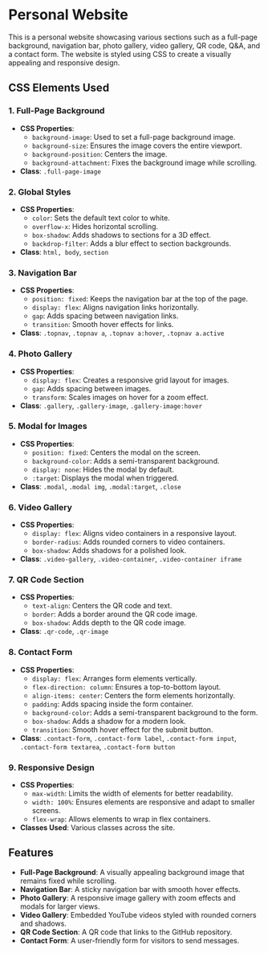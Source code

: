 # Personal Website

This is a personal website showcasing various sections such as a full-page background, navigation bar, photo gallery, video gallery, QR code, Q&A, and a contact form. The website is styled using CSS to create a visually appealing and responsive design.

## CSS Elements Used

### 1. **Full-Page Background**
   - **CSS Properties**:
     - `background-image`: Used to set a full-page background image.
     - `background-size`: Ensures the image covers the entire viewport.
     - `background-position`: Centers the image.
     - `background-attachment`: Fixes the background image while scrolling.
   - **Class**: `.full-page-image`

### 2. **Global Styles**
   - **CSS Properties**:
     - `color`: Sets the default text color to white.
     - `overflow-x`: Hides horizontal scrolling.
     - `box-shadow`: Adds shadows to sections for a 3D effect.
     - `backdrop-filter`: Adds a blur effect to section backgrounds.
   - **Class**: `html, body`, `section`

### 3. **Navigation Bar**
   - **CSS Properties**:
     - `position: fixed`: Keeps the navigation bar at the top of the page.
     - `display: flex`: Aligns navigation links horizontally.
     - `gap`: Adds spacing between navigation links.
     - `transition`: Smooth hover effects for links.
   - **Class**: `.topnav`, `.topnav a`, `.topnav a:hover`, `.topnav a.active`

### 4. **Photo Gallery**
   - **CSS Properties**:
     - `display: flex`: Creates a responsive grid layout for images.
     - `gap`: Adds spacing between images.
     - `transform`: Scales images on hover for a zoom effect.
   - **Class**: `.gallery`, `.gallery-image`, `.gallery-image:hover`

### 5. **Modal for Images**
   - **CSS Properties**:
     - `position: fixed`: Centers the modal on the screen.
     - `background-color`: Adds a semi-transparent background.
     - `display: none`: Hides the modal by default.
     - `:target`: Displays the modal when triggered.
   - **Class**: `.modal`, `.modal img`, `.modal:target`, `.close`

### 6. **Video Gallery**
   - **CSS Properties**:
     - `display: flex`: Aligns video containers in a responsive layout.
     - `border-radius`: Adds rounded corners to video containers.
     - `box-shadow`: Adds shadows for a polished look.
   - **Class**: `.video-gallery`, `.video-container`, `.video-container iframe`

### 7. **QR Code Section**
   - **CSS Properties**:
     - `text-align`: Centers the QR code and text.
     - `border`: Adds a border around the QR code image.
     - `box-shadow`: Adds depth to the QR code image.
   - **Class**: `.qr-code`, `.qr-image`

### 8. **Contact Form**
   - **CSS Properties**:
     - `display: flex`: Arranges form elements vertically.
     - `flex-direction: column`: Ensures a top-to-bottom layout.
     - `align-items: center`: Centers the form elements horizontally.
     - `padding`: Adds spacing inside the form container.
     - `background-color`: Adds a semi-transparent background to the form.
     - `box-shadow`: Adds a shadow for a modern look.
     - `transition`: Smooth hover effect for the submit button.
   - **Class**: `.contact-form`, `.contact-form label`, `.contact-form input`, `.contact-form textarea`, `.contact-form button`

### 9. **Responsive Design**
   - **CSS Properties**:
     - `max-width`: Limits the width of elements for better readability.
     - `width: 100%`: Ensures elements are responsive and adapt to smaller screens.
     - `flex-wrap`: Allows elements to wrap in flex containers.
   - **Classes Used**: Various classes across the site.

## Features
- **Full-Page Background**: A visually appealing background image that remains fixed while scrolling.
- **Navigation Bar**: A sticky navigation bar with smooth hover effects.
- **Photo Gallery**: A responsive image gallery with zoom effects and modals for larger views.
- **Video Gallery**: Embedded YouTube videos styled with rounded corners and shadows.
- **QR Code Section**: A QR code that links to the GitHub repository.
- **Contact Form**: A user-friendly form for visitors to send messages.